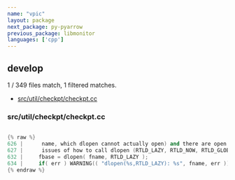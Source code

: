 ```yaml
---
name: "vpic"
layout: package
next_package: py-pyarrow
previous_package: libmonitor
languages: ['cpp']
---
```

## develop
1 / 349 files match, 1 filtered matches.

 - [src/util/checkpt/checkpt.cc](#srcutilcheckptcheckptcc)

### src/util/checkpt/checkpt.cc

```cpp

{% raw %}
626 |      name, which dlopen cannot actually open) and there are open
627 |      issues of how to call dlopen (RTLD_LAZY, RTLD_NOW, RTLD_GLOBAL)
632 |     fbase = dlopen( fname, RTLD_LAZY );
634 |     if( err ) WARNING(( "dlopen(%s,RTLD_LAZY): %s", fname, err ));
{% endraw %}

```